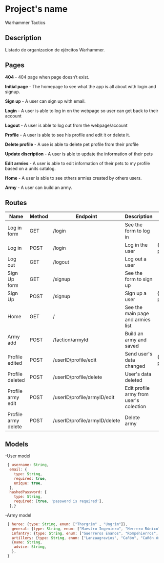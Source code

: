 # Project's name

Warhammer Tactics

## Description

Listado de organizacion de ejércitos Warhammer.

## Pages

**404** - 404 page when page doesn’t exist.

**Initial page** - The homepage to see what the app is all about with login and signup.

**Sign up** - A user can sign up with email.

**Login** - A user is able to log in on the webpage so user can get back to their account

**Logout** - A user is able to log out from the webpage/account



**Profile** - A user is able to see his profile and edit it or delete it.

**Delete profile** - A use is able to delete pet profile from their profile

**Update discription** - A user is able to update the information of their pets

**Edit armies** - A user is able to edit information of their pets to my profile based on a units catalog.



**Home** - A user is able to see others armies created by others users. 

**Army** - A user can build an army.


## Routes

| Name            | Method | Endpoint                      | Description                                      | Body                                  | Redirects       |
| --------------- | ------ | ----------------------------- | ------------------------------------------------ | ------------------------------------- | --------------- |
| Log in form     | GET    | /login                        | See the form to log in                           |                                       |                 |
| Log in          | POST   | /login                        | Log in the user                                  | {mail, password}                      | /               |
| Log out         | GET    | /logout                       | Log out a user                                   |                                       | /               |
| Sign Up form    | GET    | /signup                       | See the form to sign up                          |                                       |                 |
| Sign Up         | POST   | /signup                       | Sign up a user                                   | {mail, password}                      | /               |
| Home            | GET    | /                             | See the main page and armies list                |                                       |                 |
| Army add        | POST   | /faction/armyId               | Build an army and saved                          |                                       |                 |
| Profile edited  | POST   | /userID/profile/edit          | Send user's data changed                         | {user_email, password}                | /profile        |
| Profile deleted | POST   | /userID/profile/delete        | User's data deleted                              |                                       | /login          |
| Profile army edit    | POST   | /userID/profile/armyID/edit| Edit profile army from user's  colection       |                                       | /profile        |
| Profile army delete  | POST   | /userID/profile/armyID/delete | Delete army                                 |                                       | /profile        |

## Models

-User model

```javascript
 { username: String,
  email: {
    type: String,
    required: true,
    unique: true,
  },
  hashedPassword: {
    type: String,
    required: [true, 'password is required'],
  },}
```  

-Army model 
```javascript
 { heroe: {type: String, enum: ["Thorgrim" , "Ungrim"]},
   general: {type: String, enum: ["Maestro Ingeniero", "Herrero Rúnico", "Señor del Clan"]},
   infantry: {type: String, enum: ["Guerreros Enanos", "Rompehierros", "Barbaslargas", "Matadores", "Mineros", "Ballesteros", "Atronadores", "Dracohierros"]},
   artillery: {type: String, enum: ["Lanzaagravios", "Cañón", "Cañón órgano", "Lanzallamas", "Girocóptero", "Girocóptero bombardero"]},
   {name: String,
    advice: String,
   },
 }
```

